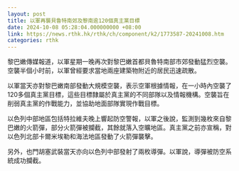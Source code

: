 ```yaml
---
layout: post
title: 以軍再襲貝魯特南郊及黎南逾120個真主黨目標
date: 2024-10-08 05:28:04.000000000 +08:00
link: https://news.rthk.hk/rthk/ch/component/k2/1773587-20241008.htm
categories: rthk
---
```


黎巴嫩傳媒報道，以軍星期一晚再次對黎巴嫩首都貝魯特南部市郊發動猛烈空襲。空襲半個小时前，以軍曾經要求當地兩座建築物附近的居民迅速疏散。

以軍當天亦對黎巴嫩南部發動大規模空襲，表示空軍根據情報，在一小時內空襲了120多個真主黨目標，這些目標隸屬於真主黨的不同部隊以及情報機構。空襲旨在削弱真主黨的作戰能力，並協助地面部隊實現作戰目標。

以色列中部地區包括特拉維夫晚上響起防空警報，以軍之後說，監測到幾枚來自黎巴嫩的火箭彈，部分火箭彈被攔截，其餘就落入空曠地區。真主黨之前亦宣稱，對以色列北部卡爾米埃勒和海法地區發動了火箭彈襲擊。

另外，也門胡塞武裝當天亦向以色列中部發射了兩枚導彈。以軍說，導彈被防空系統成功攔截。
